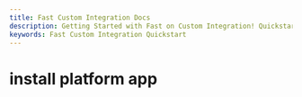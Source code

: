 ```yaml
---
title: Fast Custom Integration Docs
description: Getting Started with Fast on Custom Integration! Quickstart
keywords: Fast Custom Integration Quickstart
---
```


# install platform app
